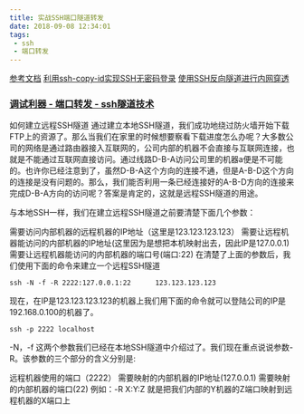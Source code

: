 ```yaml
---
title: 实战SSH端口隧道转发
date: 2018-09-08 12:34:01
tags:
 - ssh
 - 端口转发
---
```

[参考文档](http://www.ruanyifeng.com/blog/2011/12/ssh_port_forwarding.html)
[利用ssh-copy-id实现SSH无密码登录](http://blog.51cto.com/qiangsh/1964412)
[使用SSH反向隧道进行内网穿透](https://www.jianshu.com/p/f5bc96f09c25)
### [调试利器 - 端口转发 - ssh隧道技术](https://www.jianshu.com/p/3f5d923a8d41)

如何建立远程SSH隧道
通过建立本地SSH隧道，我们成功地绕过防火墙开始下载FTP上的资源了。那么当我们在家里的时候想要察看下载进度怎么办呢？大多数公司的网络是通过路由器接入互联网的，公司内部的机器不会直接与互联网连接，也就是不能通过互联网直接访问。通过线路D-B-A访问公司里的机器a便是不可能的。也许你已经注意到了，虽然D-B-A这个方向的连接不通，但是A-B-D这个方向的连接是没有问题的。那么，我们能否利用一条已经连接好的A-B-D方向的连接来完成D-B-A方向的访问呢？答案是肯定的，这就是远程SSH隧道的用途。

与本地SSH一样，我们在建立远程SSH隧道之前要清楚下面几个参数：

需要访问内部机器的远程机器的IP地址（这里是123.123.123.123）
需要让远程机器能访问的内部机器的IP地址(这里因为是想把本机映射出去，因此IP是127.0.0.1)
需要让远程机器能访问的内部机器的端口号(端口:22)
在清楚了上面的参数后，我们使用下面的命令来建立一个远程SSH隧道
```shell
ssh -N -f -R 2222:127.0.0.1:22      123.123.123.123
```
现在，在IP是123.123.123.123的机器上我们用下面的命令就可以登陆公司的IP是192.168.0.100的机器了。
```shell
ssh -p 2222 localhost
```
-N，-f 这两个参数我们已经在本地SSH隧道中介绍过了。我们现在重点说说参数-R。该参数的三个部分的含义分别是:

远程机器使用的端口（2222）
需要映射的内部机器的IP地址(127.0.0.1)
需要映射的内部机器的端口(22)
例如：-R X:Y:Z 就是把我们内部的Y机器的Z端口映射到远程机器的X端口上

